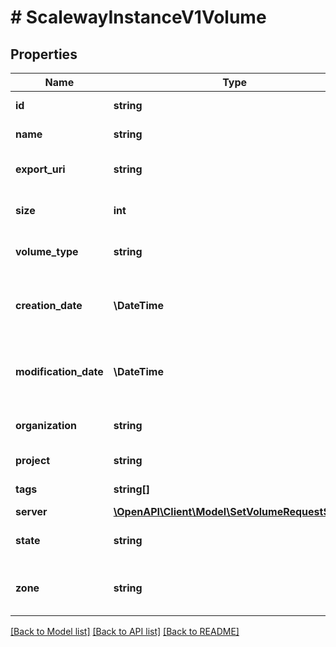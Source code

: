 # # ScalewayInstanceV1Volume

## Properties

Name | Type | Description | Notes
------------ | ------------- | ------------- | -------------
**id** | **string** | Volume unique ID. | [optional]
**name** | **string** | Volume name. | [optional]
**export_uri** | **string** | Show the volume NBD export URI. | [optional]
**size** | **int** | Volume disk size. (in bytes) | [optional]
**volume_type** | **string** | Volume type. | [optional] [default to 'l_ssd']
**creation_date** | **\DateTime** | Volume creation date. (RFC 3339 format) | [optional]
**modification_date** | **\DateTime** | Volume modification date. (RFC 3339 format) | [optional]
**organization** | **string** | Volume Organization ID. | [optional]
**project** | **string** | Volume Project ID. | [optional]
**tags** | **string[]** | Volume tags. | [optional]
**server** | [**\OpenAPI\Client\Model\SetVolumeRequestServer**](SetVolumeRequestServer.md) |  | [optional]
**state** | **string** | Volume state. | [optional] [default to 'available']
**zone** | **string** | Zone in which the volume is located. | [optional]

[[Back to Model list]](../../README.md#models) [[Back to API list]](../../README.md#endpoints) [[Back to README]](../../README.md)
